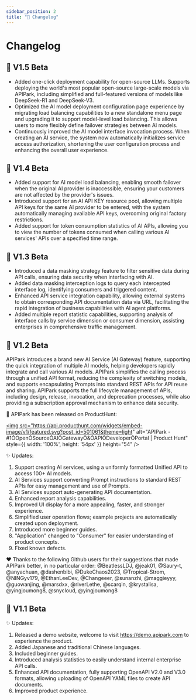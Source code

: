 ```yaml
---
sidebar_position: 2
title: "📜 Changelog"
---
```


# Changelog
## 🎉 V1.5 Beta
- Added one-click deployment capability for open-source LLMs. Supports deploying the world's most popular open-source large-scale models via APIPark, including simplified and full-featured versions of models like DeepSeek-R1 and DeepSeek-V3.
- Optimized the AI model deployment configuration page experience by migrating load balancing capabilities to a new standalone menu page and upgrading it to support model-level load balancing. This allows users to more flexibly define failover strategies between AI models.
- Continuously improved the AI model interface invocation process. When creating an AI service, the system now automatically initializes service access authorization, shortening the user configuration process and enhancing the overall user experience.


## 🎉 V1.4 Beta

- Added support for AI model load balancing, enabling smooth failover when the original AI provider is inaccessible, ensuring your customers are not affected by the provider's issues.
- Introduced support for an AI API KEY resource pool, allowing multiple API keys for the same AI provider to be entered, with the system automatically managing available API keys, overcoming original factory restrictions.
- Added support for token consumption statistics of AI APIs, allowing you to view the number of tokens consumed when calling various AI services' APIs over a specified time range.

## 🎉 V1.3 Beta

- Introduced a data masking strategy feature to filter sensitive data during API calls, ensuring data security when interfacing with AI.
- Added data masking interception logs to query each intercepted interface log, identifying consumers and triggered content.
- Enhanced API service integration capability, allowing external systems to obtain corresponding API documentation data via URL, facilitating the rapid integration of business capabilities with AI agent platforms.
- Added multiple report statistic capabilities, supporting analysis of interface calls by service dimension or consumer dimension, assisting enterprises in comprehensive traffic management.

## 🎉 V1.2 Beta
APIPark introduces a brand new AI Service (AI Gateway) feature, supporting the quick integration of multiple AI models, helping developers rapidly integrate and call various AI models. APIPark simplifies the calling process through a unified API format, reducing the complexity of switching models, and supports encapsulating Prompts into standard REST APIs for API reuse and sharing. APIPark supports the full lifecycle management of APIs, including design, release, invocation, and deprecation processes, while also providing a subscription approval mechanism to enhance data security.

🦄 APIPark has been released on ProductHunt:

<a href="https://www.producthunt.com/posts/apipark?embed=true&utm_source=badge-featured&utm_medium=badge&utm_souce=badge-apipark" target="_blank" rel="noopener"><img src="https://api.producthunt.com/widgets/embed-image/v1/featured.svg?post_id=501061&theme=light" alt="APIPark - &#0035;1&#00332;Open&#00332;Source&#00332;AI&#00332;Gateway&#00332;&#0038;&#00332;API&#00332;Developer&#00332;Portal | Product Hunt" style={{ width: '100%', height: '54px' }}  height="54" /></a>


✨ Updates:
1. Support creating AI services, using a uniformly formatted Unified API to access 100+ AI models.
2. AI Services support converting Prompt instructions to standard REST APIs for easy management and use of Prompts.
3. AI Services support auto-generating API documentation.
4. Enhanced report analysis capabilities.
5. Improved UI display for a more appealing, faster, and stronger experience.
6. Simplified user operation flows; example projects are automatically created upon deployment.
7. Introduced more beginner guides.
8. "Application" changed to "Consumer" for easier understanding of product concepts.
9. Fixed known defects.

❤️ Thanks to the following Github users for their suggestions that made APIPark better, in no particular order:
@BeatlessLDJ, @jeak01, @Saury-t, @anyachuan, @dashenbibi, @DukeChaos2023, @Tropical-Strom, @NINGyv179, @EthanLeeDev, @Changeeer, @sunanzhi, @maggieyyy, @guowanjing, @marsdxx, @riverLethe, @scarqin, @krystalisa, @yingjoumong8, @snycloud, @yingjoumong8


## 🎉 V1.1 Beta
✨ Updates:
1. Released a demo website, welcome to visit https://demo.apipark.com to experience the product.
2. Added Japanese and traditional Chinese languages.
3. Included beginner guides.
4. Introduced analysis statistics to easily understand internal enterprise API calls.
5. Enhanced API documentation, fully supporting OpenAPI V2.0 and V3.0 formats, allowing uploading of OpenAPI YAML files to create API documents.
6. Improved product experience.